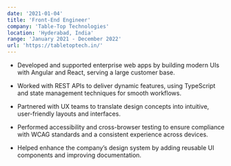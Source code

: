 ```yaml
---
date: '2021-01-04'
title: 'Front-End Engineer'
company: 'Table-Top Technologies'
location: 'Hyderabad, India'
range: 'January 2021 - December 2022'
url: 'https://tabletoptech.in/'
---
```


- Developed and supported enterprise web apps by building modern UIs with Angular and React, serving a large customer base.

- Worked with REST APIs to deliver dynamic features, using TypeScript and state management techniques for smooth workflows.

- Partnered with UX teams to translate design concepts into intuitive, user-friendly layouts and interfaces.

- Performed accessibility and cross-browser testing to ensure compliance with WCAG standards and a consistent experience across devices.

- Helped enhance the company’s design system by adding reusable UI components and improving documentation.
